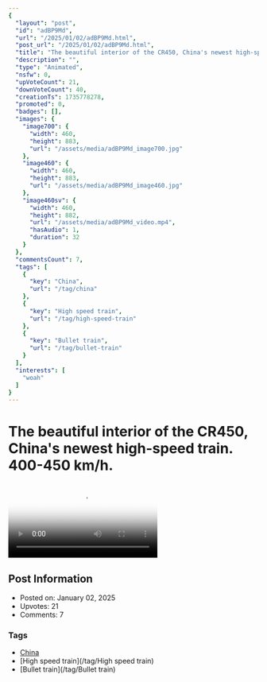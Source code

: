 ```yaml
---
{
  "layout": "post",
  "id": "adBP9Md",
  "url": "/2025/01/02/adBP9Md.html",
  "post_url": "/2025/01/02/adBP9Md.html",
  "title": "The beautiful interior of the CR450, China's newest high-speed train. 400-450 km/h.",
  "description": "",
  "type": "Animated",
  "nsfw": 0,
  "upVoteCount": 21,
  "downVoteCount": 40,
  "creationTs": 1735778278,
  "promoted": 0,
  "badges": [],
  "images": {
    "image700": {
      "width": 460,
      "height": 883,
      "url": "/assets/media/adBP9Md_image700.jpg"
    },
    "image460": {
      "width": 460,
      "height": 883,
      "url": "/assets/media/adBP9Md_image460.jpg"
    },
    "image460sv": {
      "width": 460,
      "height": 882,
      "url": "/assets/media/adBP9Md_video.mp4",
      "hasAudio": 1,
      "duration": 32
    }
  },
  "commentsCount": 7,
  "tags": [
    {
      "key": "China",
      "url": "/tag/china"
    },
    {
      "key": "High speed train",
      "url": "/tag/high-speed-train"
    },
    {
      "key": "Bullet train",
      "url": "/tag/bullet-train"
    }
  ],
  "interests": [
    "woah"
  ]
}
---
```


# The beautiful interior of the CR450, China's newest high-speed train. 400-450 km/h.

<video controls playsinline loop poster="/assets/media/adBP9Md_image460.jpg">
  <source src="/assets/media/adBP9Md_video.mp4" type="video/mp4">
  Your browser does not support the video tag.
</video>

## Post Information

- Posted on: January 02, 2025
- Upvotes: 21
- Comments: 7

### Tags

- [China](/tag/China)
- [High speed train](/tag/High speed train)
- [Bullet train](/tag/Bullet train)

